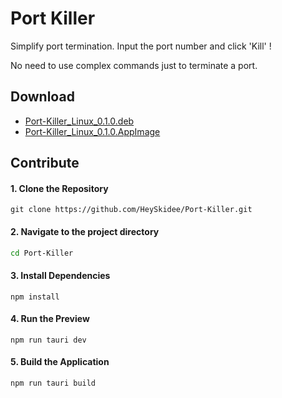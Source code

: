 # Port Killer 

Simplify port termination. Input the port number and click 'Kill' !

No need to use complex commands just to terminate a port. 


## Download

- [Port-Killer_Linux_0.1.0.deb](https://github.com/HeySkidee/Port-Killer/releases/download/v0.1.0/Port-Killer_Linux_0.1.0.deb)
- [Port-Killer_Linux_0.1.0.AppImage](https://github.com/HeySkidee/Port-Killer/releases/download/v0.1.0/Port-Killer_Linux_0.1.0.AppImage)

## Contribute

#### 1. Clone the Repository
``` 
git clone https://github.com/HeySkidee/Port-Killer.git
```

#### 2. Navigate to the project directory
```bash
cd Port-Killer
```

#### 3. Install Dependencies
```
npm install
```

#### 4. Run the Preview
```
npm run tauri dev
```

#### 5. Build the Application
```
npm run tauri build
```
